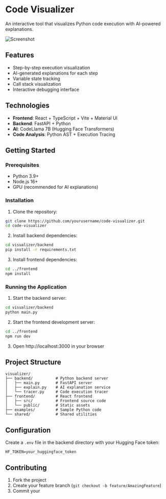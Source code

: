 # Code Visualizer

An interactive tool that visualizes Python code execution with AI-powered explanations.

![Screenshot](assets/screenshot.png)

## Features

- Step-by-step execution visualization
- AI-generated explanations for each step
- Variable state tracking
- Call stack visualization
- Interactive debugging interface

## Technologies

- **Frontend**: React + TypeScript + Vite + Material UI
- **Backend**: FastAPI + Python
- **AI**: CodeLlama 7B (Hugging Face Transformers)
- **Code Analysis**: Python AST + Execution Tracing

## Getting Started

### Prerequisites

- Python 3.9+
- Node.js 16+
- GPU (recommended for AI explanations)

### Installation

1. Clone the repository:
```bash
git clone https://github.com/yourusername/code-visualizer.git
cd code-visualizer
```

2. Install backend dependencies:
```bash
cd visualizer/backend
pip install -r requirements.txt
```

3. Install frontend dependencies:
```bash
cd ../frontend
npm install
```

### Running the Application

1. Start the backend server:
```bash
cd visualizer/backend
python main.py
```

2. Start the frontend development server:
```bash
cd ../frontend
npm run dev
```

3. Open http://localhost:3000 in your browser

## Project Structure

```
visualizer/
├── backend/          # Python backend server
│   ├── main.py       # FastAPI server
│   ├── explain.py    # AI explanation service
│   └── tracer.py     # Code execution tracer
├── frontend/         # React frontend
│   ├── src/          # Frontend source code
│   └── public/       # Static assets
├── examples/         # Sample Python code
└── shared/           # Shared utilities
```

## Configuration

Create a `.env` file in the backend directory with your Hugging Face token:

```
HF_TOKEN=your_huggingface_token
```

## Contributing

1. Fork the project
2. Create your feature branch (`git checkout -b feature/AmazingFeature`)
3. Commit your

